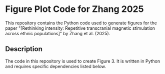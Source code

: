 # Figure Plot Code for Zhang 2025

This repository contains the Python code used to generate figures for the paper "[Rethinking intensity: Repetitive transcranial magnetic stimulation across ethnic populations]" by Zhang et al. (2025).

## Description
The code in this repository is used to create Figure 3. It is written in Python and requires specific dependencies listed below.
